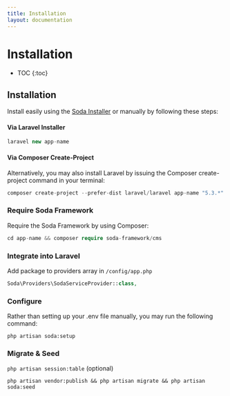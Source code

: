 ```yaml
---
title: Installation
layout: documentation
---
```

# Installation

* TOC
{:toc}

## Installation

Install easily using the [Soda Installer](https://github.com/soda-framework/installer) or manually by following these steps:

#### Via Laravel Installer

```php
laravel new app-name
```

#### Via Composer Create-Project

Alternatively, you may also install Laravel by issuing the Composer create-project command in your terminal:

```php
composer create-project --prefer-dist laravel/laravel app-name "5.3.*"
```

### Require Soda Framework

Require the Soda Framework by using Composer:

```php
cd app-name && composer require soda-framework/cms
```

### Integrate into Laravel

Add package to providers array in `/config/app.php`

```php
Soda\Providers\SodaServiceProvider::class,
```

### Configure

Rather than setting up your .env file manually, you may run the following command:

`php artisan soda:setup`

### Migrate & Seed

`php artisan session:table` (optional)

`php artisan vendor:publish && php artisan migrate && php artisan soda:seed`
